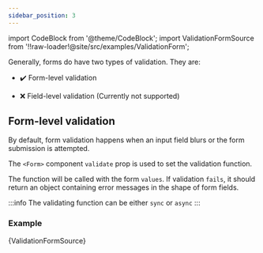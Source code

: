 ```yaml
---
sidebar_position: 3
---
```


import CodeBlock from '@theme/CodeBlock';
import ValidationFormSource from '!!raw-loader!@site/src/examples/ValidationForm';

Generally, forms do have two types of validation. They are:

- ✔️ Form-level validation

- ❌ Field-level validation (Currently not supported)

## Form-level validation

By default, form validation happens when an input field blurs or the form submission is attempted.

The `<Form>` component `validate` prop is used to set the validation function.

The function will be called with the form `values`. If validation `fails`, it should return an object containing error messages in the shape of form fields.

:::info
The validating function can be either `sync` or `async`
:::

### Example

<CodeBlock className="language-jsx">{ValidationFormSource}</CodeBlock>
